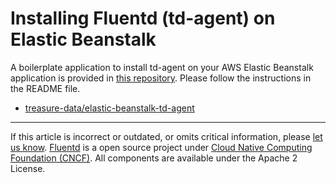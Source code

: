 # Installing Fluentd (td-agent) on Elastic Beanstalk

A boilerplate application to install td-agent on your AWS Elastic
Beanstalk application is provided in [this repository](https://github.com/treasure-data/elastic-beanstalk-td-agent).
Please follow the instructions in the README file.

-   [treasure-data/elastic-beanstalk-td-agent](https://github.com/treasure-data/elastic-beanstalk-td-agent)


------------------------------------------------------------------------

If this article is incorrect or outdated, or omits critical information, please [let us know](https://github.com/fluent/fluentd-docs/issues?state=open).
[Fluentd](http://www.fluentd.org/) is a open source project under [Cloud Native Computing Foundation (CNCF)](https://cncf.io/). All components are available under the Apache 2 License.
